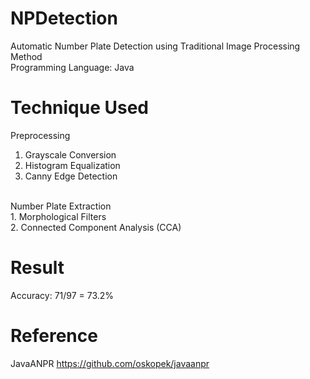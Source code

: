 # NPDetection
Automatic Number Plate Detection using Traditional Image Processing Method <br>
Programming Language: Java
# Technique Used
Preprocessing
1. Grayscale Conversion 
2. Histogram Equalization 
3. Canny Edge Detection
<br>
Number Plate Extraction <br>
1. Morphological Filters <br>
2. Connected Component Analysis (CCA)

# Result
Accuracy: 71/97 = 73.2%

# Reference
JavaANPR https://github.com/oskopek/javaanpr
